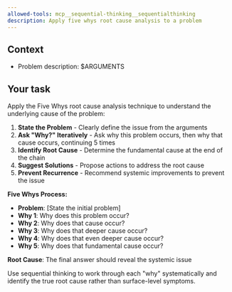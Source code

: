 ```yaml
---
allowed-tools: mcp__sequential-thinking__sequentialthinking
description: Apply five whys root cause analysis to a problem
---
```


## Context

- Problem description: $ARGUMENTS

## Your task

Apply the Five Whys root cause analysis technique to understand the underlying cause of the problem:

1. **State the Problem** - Clearly define the issue from the arguments
2. **Ask "Why?" Iteratively** - Ask why this problem occurs, then why that cause occurs, continuing 5 times
3. **Identify Root Cause** - Determine the fundamental cause at the end of the chain
4. **Suggest Solutions** - Propose actions to address the root cause
5. **Prevent Recurrence** - Recommend systemic improvements to prevent the issue

**Five Whys Process:**

- **Problem**: [State the initial problem]
- **Why 1**: Why does this problem occur?
- **Why 2**: Why does that cause occur?
- **Why 3**: Why does that deeper cause occur?
- **Why 4**: Why does that even deeper cause occur?
- **Why 5**: Why does that fundamental cause occur?

**Root Cause**: The final answer should reveal the systemic issue

Use sequential thinking to work through each "why" systematically and identify the true root cause rather than surface-level symptoms.
